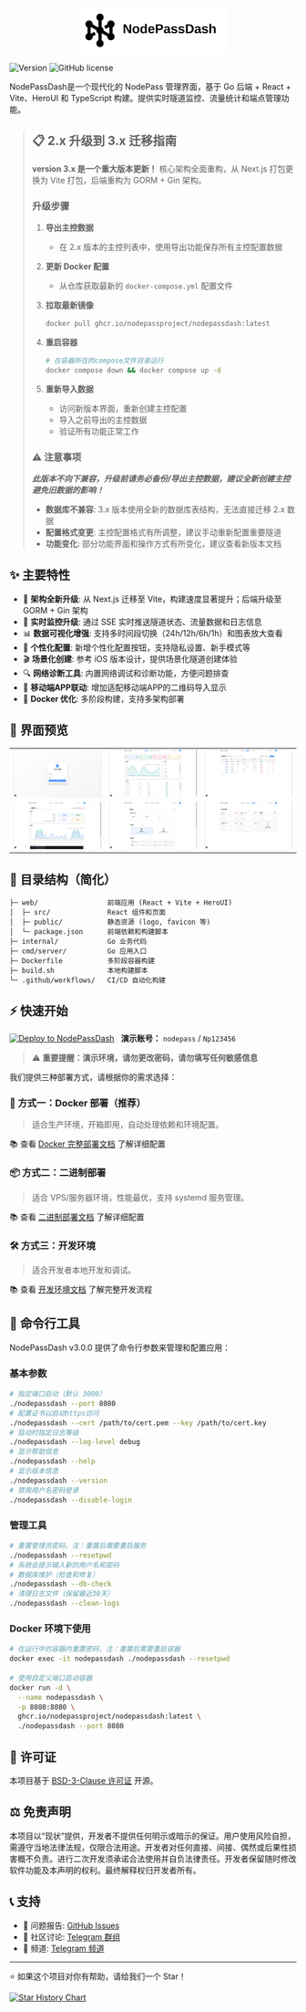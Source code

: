 <div align="center">
  <img src="docs/nodepassdash-logo.svg" alt="NodePassDash" height="80">
</div>

![Version](https://img.shields.io/badge/version-3.0.3-blue.svg)
![GitHub license](https://img.shields.io/github/license/NodePassProject/NodePassDash)

NodePassDash是一个现代化的 NodePass 管理界面，基于 Go 后端 + React + Vite、HeroUI 和 TypeScript 构建。提供实时隧道监控、流量统计和端点管理功能。

> ## 📋 2.x 升级到 3.x 迁移指南
> **version 3.x 是一个重大版本更新！** 核心架构全面重构，从 Next.js 打包更换为 Vite 打包，后端重构为 GORM + Gin 架构。
>
> ### 升级步骤
>
> 1. **导出主控数据**
>
>    - 在 2.x 版本的主控列表中，使用导出功能保存所有主控配置数据
>
> 2. **更新 Docker 配置**
>
>    - 从仓库获取最新的 `docker-compose.yml` 配置文件
>
> 3. **拉取最新镜像**
>
>    ```bash
>    docker pull ghcr.io/nodepassproject/nodepassdash:latest
>    ```
>
> 4. **重启容器**
>
>    ```bash
>    # 在容器所在的compose文件目录运行
>    docker compose down && docker compose up -d
>    ```
>
> 5. **重新导入数据**
>
>    - 访问新版本界面，重新创建主控配置
>    - 导入之前导出的主控数据
>    - 验证所有功能正常工作
>
> ### ⚠️ 注意事项
> ***此版本不向下兼容，升级前请务必备份/导出主控数据，建议全新创建主控避免旧数据的影响！***
> - **数据库不兼容**: 3.x 版本使用全新的数据库表结构，无法直接迁移 2.x 数据
> - **配置格式变更**: 主控配置格式有所调整，建议手动重新配置重要隧道
> - **功能变化**: 部分功能界面和操作方式有所变化，建议查看新版本文档

## ✨ 主要特性

- 🚀 **架构全新升级**: 从 Next.js 迁移至 Vite，构建速度显著提升；后端升级至 GORM + Gin 架构
- 🎯 **实时监控升级**: 通过 SSE 实时推送隧道状态、流量数据和日志信息
- 📊 **数据可视化增强**: 支持多时间段切换（24h/12h/6h/1h）和图表放大查看
- 🎨 **个性化配置**: 新增个性化配置按钮，支持隐私设置、新手模式等
- 🎬 **场景化创建**: 参考 iOS 版本设计，提供场景化隧道创建体验
- 🔍 **网络诊断工具**: 内置网络调试和诊断功能，方便问题排查
- 📱 **移动端APP联动**: 增加适配移动端APP的二维码导入显示
- 🐳 **Docker 优化**: 多阶段构建，支持多架构部署

## 📸 界面预览

| | | |
|---|---|---|
| ![截图0](docs/00.png) | ![截图1](docs/01.png) | ![截图2](docs/02.png) |
| ![截图3](docs/03.png) | ![截图4](docs/04.png) | ![截图5](docs/05.png) |

## 📂 目录结构（简化）
```text
├─ web/                 前端应用 (React + Vite + HeroUI)
│  ├─ src/              React 组件和页面
│  ├─ public/           静态资源 (logo, favicon 等)
│  └─ package.json      前端依赖和构建脚本
├─ internal/            Go 业务代码
├─ cmd/server/          Go 应用入口
├─ Dockerfile           多阶段容器构建
├─ build.sh             本地构建脚本
└─ .github/workflows/   CI/CD 自动化构建
```

## ⚡️ 快速开始

<div style="display: flex; align-items: center; gap: 12px;">
  <a href="https://dash.nodepass.eu/">
    <img src="https://img.shields.io/badge/点击体验_Demo-000?style=for-the-badge&logo=heroui&logoColor=white&labelColor=000" alt="Deploy to NodePassDash">
  </a>
  <span><strong>演示账号：</strong> <code>nodepass</code> / <code>Np123456</code></span>
</div>

> ⚠️ **重要提醒：演示环境，请勿更改密码，请勿填写任何敏感信息**

我们提供三种部署方式，请根据你的需求选择：

### 🐳 方式一：Docker 部署（推荐）

> 适合生产环境，开箱即用，自动处理依赖和环境配置。

📚 查看 [Docker 完整部署文档](docs/DOCKER.md) 了解详细配置

### 📦 方式二：二进制部署

> 适合 VPS/服务器环境，性能最优，支持 systemd 服务管理。

📚 查看 [二进制部署文档](docs/BINARY.md) 了解详细配置

### 🛠️ 方式三：开发环境

> 适合开发者本地开发和调试。

📚 查看 [开发环境文档](docs/DEVELOPMENT.md) 了解完整开发流程

## 🔧 命令行工具

NodePassDash v3.0.0 提供了命令行参数来管理和配置应用：

### 基本参数

```bash
# 指定端口启动（默认 3000）
./nodepassdash --port 8080
# 配置证书以启动https访问
./nodepassdash --cert /path/to/cert.pem --key /path/to/cert.key
# 启动时指定日志等级
./nodepassdash --log-level debug
# 显示帮助信息
./nodepassdash --help
# 显示版本信息
./nodepassdash --version
# 禁用用户名密码登录
./nodepassdash --disable-login
```

### 管理工具

```bash
# 重置管理员密码，注：重置后需要重启服务
./nodepassdash --resetpwd
# 系统会提示输入新的用户名和密码
# 数据库维护（检查和修复）
./nodepassdash --db-check
# 清理日志文件（保留最近30天）
./nodepassdash --clean-logs
```

### Docker 环境下使用

```bash
# 在运行中的容器内重置密码，注：重置后需要重启容器
docker exec -it nodepassdash ./nodepassdash --resetpwd

# 使用自定义端口启动容器
docker run -d \
  --name nodepassdash \
  -p 8080:8080 \
  ghcr.io/nodepassproject/nodepassdash:latest \
  ./nodepassdash --port 8080
```

## 📄 许可证

本项目基于 [BSD-3-Clause 许可证](LICENSE) 开源。

## ⚖️ 免责声明

本项目以“现状”提供，开发者不提供任何明示或暗示的保证。用户使用风险自担，需遵守当地法律法规，仅限合法用途。开发者对任何直接、间接、偶然或后果性损害概不负责。进行二次开发须承诺合法使用并自负法律责任。开发者保留随时修改软件功能及本声明的权利。最终解释权归开发者所有。

## 📞 支持

- 🐛 问题报告: [GitHub Issues](https://github.com/NodePassProject/NodePassDash/issues)
- 💬 社区讨论: [Telegram 群组](https://t.me/NodePassGroup)
- 📢 频道: [Telegram 频道](https://t.me/NodePassChannel)

---

⭐ 如果这个项目对你有帮助，请给我们一个 Star！

[![Star History Chart](https://api.star-history.com/svg?repos=NodePassProject/NodePassDash&type=Date)](https://star-history.com/#NodePassProject/NodePassDash&Date)

